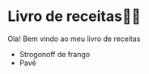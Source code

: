 
# Livro de receitas:man_cook:

Ola! Bem vindo ao meu livro de receitas
 - Strogonoff de frango
 - Pavê